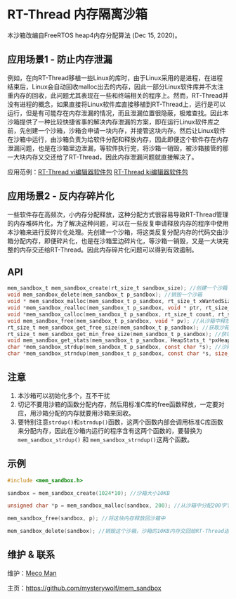 # RT-Thread 内存隔离沙箱

本沙箱改编自FreeRTOS heap4内存分配算法 (Dec 15, 2020)。



## 应用场景1 - 防止内存泄漏

例如，在向RT-Thread移植一些Linux的库时，由于Linux采用的是进程，在进程结束后，Linux会自动回收malloc出去的内存，因此一部分Linux软件库并不太注重内存的回收，此问题尤其表现在一些和终端相关的程序上。然而，RT-Thread并没有进程的概念，如果直接将Linux软件库直接移植到RT-Thread上，运行是可以运行，但是有可能存在内存泄漏的情况，而且泄漏位置很隐蔽，极难查找。因此本沙箱提供了一种比较快捷省事的解决内存泄漏的方案，即在运行Linux软件库之前，先创建一个沙箱，沙箱会申请一块内存，并接管这块内存。然后让Linux软件在沙箱中运行，由沙箱负责为给软件分配和释放内存，因此即便这个软件存在内存泄漏问题，也是在沙箱里边泄漏，等软件执行完，将沙箱一销毁，被沙箱接管的那一大块内存又交还给了RT-Thread，因此内存泄漏问题就直接解决了。

应用范例：[RT-Thread vi编辑器软件包](https://github.com/RT-Thread-packages/vi)  [RT-Thread ki编辑器软件包](https://github.com/mysterywolf/ki)



## 应用场景2 - 反内存碎片化

一些软件存在高频次，小内存分配释放，这种分配方式很容易导致RT-Thread管理的内存堆碎片化，为了解决这种问题，可以在一些反复申请释放内存的程序中使用本沙箱来进行反碎片化处理。先创建一个沙箱，将这类反复分配内存的代码交由沙箱分配内存，即便碎片化，也是在沙箱里边碎片化，等沙箱一销毁，又是一大块完整的内存交还给RT-Thread。因此内存碎片化问题可以得到有效遏制。



## API

```c
mem_sandbox_t mem_sandbox_create(rt_size_t sandbox_size); //创建一个沙箱
void mem_sandbox_delete(mem_sandbox_t p_sandbox); //销毁一个沙箱
void * mem_sandbox_malloc(mem_sandbox_t p_sandbox, rt_size_t xWantedSize); //从沙箱中分配内存 malloc
void *mem_sandbox_realloc(mem_sandbox_t p_sandbox, void * ptr, rt_size_t size); //从沙箱中分配内存 realloc
void *mem_sandbox_calloc(mem_sandbox_t p_sandbox, rt_size_t count, rt_size_t size); //从沙箱中分配内存 calloc
void mem_sandbox_free(mem_sandbox_t p_sandbox, void * pv); //从沙箱中释放内存 free
rt_size_t mem_sandbox_get_free_size(mem_sandbox_t p_sandbox); //获取沙箱当前剩余的内存大小(字节)
rt_size_t mem_sandbox_get_min_free_size(mem_sandbox_t p_sandbox); //获取沙箱历史最低剩余内存大小(字节)
void mem_sandbox_get_stats(mem_sandbox_t p_sandbox, HeapStats_t *pxHeapStats); //获取沙箱当前状态(一般不会用到)
char *mem_sandbox_strdup(mem_sandbox_t p_sandbox, const char *s); //沙箱版strdup函数
char *mem_sandbox_strndup(mem_sandbox_t p_sandbox, const char *s, size_t n); //沙箱版strndup函数
```



## 注意

1. 本沙箱可以初始化多个，互不干扰
2. 切记不要用沙箱的函数分配内存，然后用标准C库的free函数释放，一定要对应，用沙箱分配的内存就要用沙箱来回收。
3. 要特别注意`strdup()`和`strndup()`函数，这两个函数内部会调用标准C库函数来分配内存，因此在沙箱内运行的程序含有这两个函数的，要替换为`mem_sandbox_strdup()` 和 `mem_sandbox_strndup()`这两个函数。



## 示例

```c
#include <mem_sandbox.h>

sandbox = mem_sandbox_create(1024*10); //沙箱大小10KB

unsigned char *p = mem_sandbox_malloc(sandbox, 200); //从沙箱中分配200字节

mem_sandbox_free(sandbox, p); //将这块内存释放回沙箱中

mem_sandbox_delete(sandbox); //销毁这个沙箱，沙箱的10KB内存交回给RT-Thread进行管理
```



## 维护 & 联系

维护：[Meco Man](https://github.com/mysterywolf)

主页：https://github.com/mysterywolf/mem_sandbox
